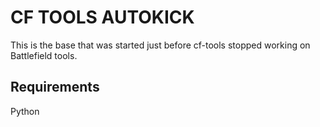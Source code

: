 CF TOOLS AUTOKICK
====================
This is the base that was started just before cf-tools stopped working on Battlefield tools.

Requirements
--------------

Python 


